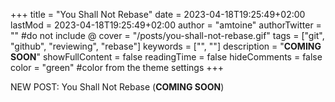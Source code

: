 +++
title = "You Shall Not Rebase"
date =  2023-04-18T19:25:49+02:00
lastMod =  2023-04-18T19:25:49+02:00
author = "amtoine"
authorTwitter = "" #do not include @
cover = "/posts/you-shall-not-rebase.gif"
tags = ["git", "github", "reviewing", "rebase"]
keywords = ["", ""]
description = "**COMING SOON**"
showFullContent = false
readingTime = false
hideComments = false
color = "green" #color from the theme settings
+++

NEW POST: You Shall Not Rebase (**COMING SOON**)
